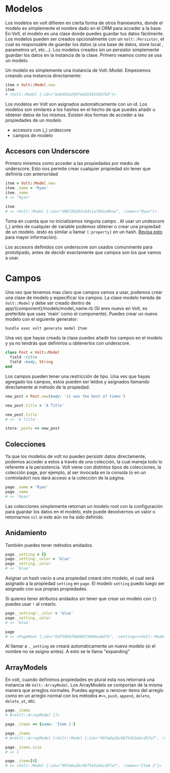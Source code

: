 # Modelos

Los modelos en volt difieren en cierta forma de otros frameworks, donde el modelo es simplemente el nombre dado en el ORM para acceder a la base. En Volt, el modelo es una clase donde puedes guardar tus datos fácilmente. Los modelos pueden ser creados opcionalmente con un ```Volt::Persistor```, el cual es responsable de guardar los datos (a una base de datos, store local , parametros url, etc...).  Los modelos creados sin un persistor simplemente guardan los datos en la instancia de la clase. Primero veamos como se usa un modelo.

Un modelo es simplemente una instancia de Volt::Model. Empezemos creando una instancia directamente:

```ruby
item = Volt::Model.new
item
# <Volt::Model {:id=>"beb492e2997ebd1365d3bf83"}>
```

Los modelos en Volt son asignados automáticamente con un id. Los modelos son similares a los hashes en el hecho de que puedes añadir u obtener datos de los mismos. Existen dos formas de acceder a las propiedades de un modelo

- accesors con (_) undescore
- campos de modelo

## Accesors con Underscore

Primero miremos como acceder a las propiedades por medio de underscore. Esto nos permite crear cualquier propiedad sin tener que definirla con anterioridad

```ruby
item = Volt::Model.new
item._name = 'Ryan'
item._name
# => "Ryan"

item
# => <Volt::Model {:id=>"d8872b283c6dc1a7861e9baa", :name=>"Ryan"}>
```

Toma en cuenta que no inicializamos ninguna campo . Al usar un undescore (_) antes de cualquier de variable podemos obtener o crear una propiedad de un modelo. (esto es similar a llamar ```[:property]``` en un hash. [Revisa esto](/getting_help/why_use_underscore_accessors_instead_of_[property].md) para mayor información).

Los accesors definidos con underscore son usados comunmente para prototipado, antes de decidir exactamente  que campos son los que vamos a usar.

# Campos

Una vez que tenemos mas claro que campos vamos a usar, podemos crear una clase de modelo y especificar los campos. La clase modelo hereda de ```Volt::Model``` y debe ser creado dentro de app/{component}/models/model_name.rb (Si eres nuevo en Volt, es preferible que uses 'main' como el componente). Puedes crear un nuevo modelo con el siguiente generator:

```bash
bundle exec volt generate model Item
```

Una vez que hayas creado la clase puedes añadir los campos en el modelo y ya no tendrás que definirlos u obtenerlos con underscore.

```ruby
class Post < Volt::Model
  field :title
  field :body, String
end
```

Los campos pueden tener una restricción de tipo. Una ves que hayas agregado los campos, estos pueden ser leídos y asignados llamando directamente al método de la propiedad.

```ruby
new_post = Post.new(body: 'it was the best of times')

new_post.title = 'A Title'

new_post.title
# => 'A Title'

store._posts << new_post
```

## Colecciones

Ya que los modelos de volt no pueden persistir datos directamente, podemos acceder a estos a través de una colección, la cual maneja todo lo referente a la persistencia. Volt viene con distintos tipos de colecciones, la colección page, por ejemplo, al ser invocada en la consola (o en un controlador) nos dará acceso a la colección de la página.

```ruby
page._name = 'Ryan'
page._name
# => 'Ryan'
```

Las colecciones simplemente retornan un modelo root con la configuración para guardar los datos en el modelo, este puede devolvernos un valor o retornarnos ```nil``` si este aún no ha sido definido.

## Anidamiento

También puedes tener métodos anidados.

```ruby
page._setting = {}
page._setting._color = 'blue'
page._setting._color
# => 'blue'
```

Asignar un hash vacío a una propiedad creará otro modelo, el cual será asignado a la propiedad ```setting``` en ```page```. El modelo ```setting``` puedo luego ser asignado con sus propias propiedades.

Si quieres tener atributos anidados sin tener que crear un modelo con ```{}``` puedes usar ```!``` al crearlo.

```ruby
page._setting!._color = 'blue'
page._setting._color
# => 'blue'

page
# => <PageRoot {:id=>"0df58b9f8b6b6f3404ea4d7b", :setting=><Volt::Model {:id=>"5ea3193e429c1f2ecba21bc5", :color=>"blue"}>}>
```

Al llamar a ```._setting``` se creará automáticamente un nuevo modelo (si el nombre no se asigno antes). A esto se le llama "expanding"

## ArrayModels

En volt, cuando definimos propiedades en plural esta nos retornará una instancia de ```Volt::ArrayModel```. Los ArrayModels se comportan de la misma manera que arreglos normales. Puedes agregar o remover items del arreglo como en un arreglo normal con los métodos ```#<<```, ```push```, ```append```, ```delete```, ```delete_at```, etc.

```ruby
page._items
# #<Volt::ArrayModel []>

page._items << {name: 'Item 1'}

page._items
# #<Volt::ArrayModel [<Volt::Model {:id=>"997e8a28c9675452ebcd5fa7", :name=>"Item 1"}>]>

page._items.size
# => 1

page._items[0]
# => <Volt::Model {:id=>"997e8a28c9675452ebcd5fa7", :name=>"Item 1"}>
```
